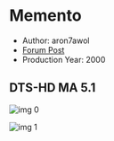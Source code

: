 # Memento

* Author: aron7awol
* [Forum Post](https://www.avsforum.com/threads/bass-eq-for-filtered-movies.2995212/post-58512416)
* Production Year: 2000

## DTS-HD MA 5.1

![img 0](https://i.imgur.com/jUVBKSi.jpg)

![img 1](https://i.imgur.com/eQrm0Cv.png)

